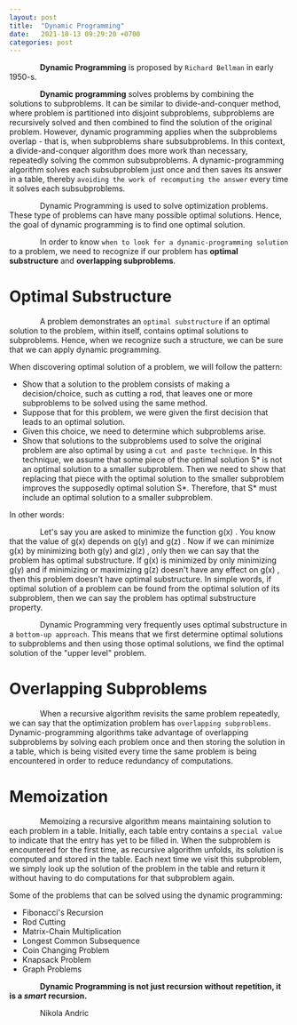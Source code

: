 ```yaml
---
layout: post
title:  "Dynamic Programming"
date:   2021-10-13 09:29:20 +0700
categories: post
---
```


&nbsp;&nbsp;&nbsp;&nbsp;&nbsp;&nbsp;&nbsp;&nbsp;&nbsp;&nbsp;&nbsp;&nbsp;&nbsp;
**Dynamic Programming** is proposed by `Richard Bellman` in early 1950-s.

&nbsp;&nbsp;&nbsp;&nbsp;&nbsp;&nbsp;&nbsp;&nbsp;&nbsp;&nbsp;&nbsp;&nbsp;&nbsp;
**Dynamic programming** solves problems by combining the solutions to subproblems. It can be similar to divide-and-conquer method, where problem is partitioned into disjoint subproblems, subproblems are recursively solved and then combined to find the solution of the original problem. However, dynamic programming applies when the subproblems overlap - that is, when subproblems share subsubproblems. In this context, a divide-and-conquer algorithm does more
work than necessary, repeatedly solving the common subsubproblems. A dynamic-programming algorithm solves each subsubproblem just once and then saves its answer in a table, thereby `avoiding the work of recomputing the answer` every time it solves each subsubproblems.

&nbsp;&nbsp;&nbsp;&nbsp;&nbsp;&nbsp;&nbsp;&nbsp;&nbsp;&nbsp;&nbsp;&nbsp;&nbsp;
Dynamic Programming is used to solve optimization problems. These type of problems can have many possible optimal solutions. Hence, the goal of dynamic programming is to find one optimal solution. 


&nbsp;&nbsp;&nbsp;&nbsp;&nbsp;&nbsp;&nbsp;&nbsp;&nbsp;&nbsp;&nbsp;&nbsp;&nbsp;
In order to know `when to look for a dynamic-programming solution` to a problem, we need to recognize if our problem has **optimal substructure** and **overlapping subproblems**. 

# Optimal Substructure

&nbsp;&nbsp;&nbsp;&nbsp;&nbsp;&nbsp;&nbsp;&nbsp;&nbsp;&nbsp;&nbsp;&nbsp;&nbsp;
A problem demonstrates an `optimal substructure` if an optimal solution to the problem, within itself, contains optimal solutions to subproblems. Hence, when we recognize such a structure, we can be sure that we can apply dynamic programming.

When discovering optimal solution of a problem, we will follow the pattern:
  - Show that a solution to the problem consists of making a decision/choice, such as cutting a rod, that leaves one or more subproblems to be solved using the same method.
  - Suppose that for this problem, we were given the first decision that leads to an optimal solution.
  - Given this choice, we need to determine which subproblems arise.
  - Show that solutions to the subproblems used to solve the original problem are also optimal by using a `cut and paste technique`. In this technique, we assume that some piece of the optimal solution S* is not an optimal solution to a smaller subproblem. Then we need to show that replacing that piece with the optimal
solution to the smaller subproblem improves the supposedly optimal solution S*. Therefore, that S* must include an optimal solution to a smaller subproblem.

In other words:

&nbsp;&nbsp;&nbsp;&nbsp;&nbsp;&nbsp;&nbsp;&nbsp;&nbsp;&nbsp;&nbsp;&nbsp;&nbsp;
Let's say you are asked to minimize the function g(x) . You know that the value of g(x) depends on g(y) and g(z) . Now if we can minimize g(x) by minimizing both g(y) and g(z) , only then we can say that the problem has optimal substructure. If g(x) is minimized by only minimizing g(y) and if minimizing or maximizing g(z) doesn't have any effect on g(x) , then this problem doesn't have optimal substructure. In simple words, if optimal solution of a problem can be found from the optimal solution of its subproblem, then we can say the problem has optimal substructure property.

&nbsp;&nbsp;&nbsp;&nbsp;&nbsp;&nbsp;&nbsp;&nbsp;&nbsp;&nbsp;&nbsp;&nbsp;&nbsp;
Dynamic Programming very frequently uses optimal substructure in a `bottom-up approach`. This means that we first determine optimal solutions to subproblems and then using those optimal solutions, we find the optimal solution of the "upper level" problem. 

# Overlapping Subproblems

&nbsp;&nbsp;&nbsp;&nbsp;&nbsp;&nbsp;&nbsp;&nbsp;&nbsp;&nbsp;&nbsp;&nbsp;&nbsp;
When a recursive algorithm revisits the same problem repeatedly, we can say that the optimization problem has `overlapping subproblems`. Dynamic-programming algorithms take advantage of overlapping subproblems by solving each problem once and then storing the solution in a table, which is being visited every time the same problem is being encountered in order to reduce redundancy of computations.

# Memoization

&nbsp;&nbsp;&nbsp;&nbsp;&nbsp;&nbsp;&nbsp;&nbsp;&nbsp;&nbsp;&nbsp;&nbsp;&nbsp;
Memoizing a recursive algorithm means maintaining solution to each problem in a table. Initially, each table entry contains a `special value` to indicate that the entry has yet to be filled in. When the subproblem is encountered for the first time, as recursive algorithm unfolds, its solution is computed and stored in the table. Each next time we visit this subproblem, we simply look up the solution of the problem in the table and return it without having to do computations for that subproblem again.  

Some of the problems that can be solved using the dynamic programming:
  - Fibonacci's Recursion
  - Rod Cutting
  - Matrix-Chain Multiplication
  - Longest Common Subsequence
  - Coin Changing Problem
  - Knapsack Problem
  - Graph Problems

&nbsp;&nbsp;&nbsp;&nbsp;&nbsp;&nbsp;&nbsp;&nbsp;&nbsp;&nbsp;&nbsp;&nbsp;&nbsp;
**Dynamic Programming is not just recursion without repetition, it is a *smart* recursion.**

&nbsp;&nbsp;&nbsp;&nbsp;&nbsp;&nbsp;&nbsp;&nbsp;&nbsp;&nbsp;&nbsp;&nbsp;&nbsp;
Nikola Andric
